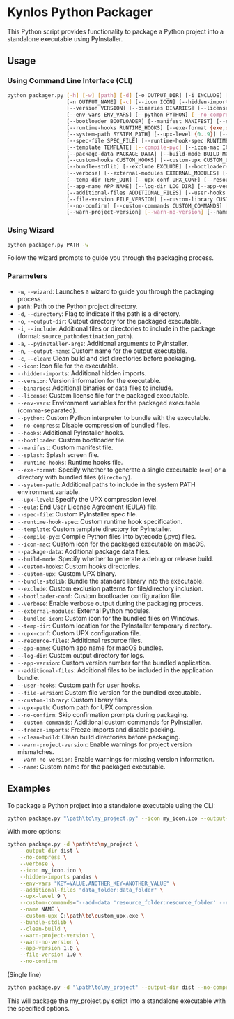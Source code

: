 # Kynlos Python Packager

This Python script provides functionality to package a Python project into a standalone executable using PyInstaller.

## Usage

### Using Command Line Interface (CLI)

```bash
python packager.py [-h] [-w] [path] [-d] [-o OUTPUT_DIR] [-i INCLUDE] [-a PYINSTALLER_ARGS]
                   [-n OUTPUT_NAME] [-c] [--icon ICON] [--hidden-imports HIDDEN_IMPORTS]
                   [--version VERSION] [--binaries BINARIES] [--license LICENSE]
                   [--env-vars ENV_VARS] [--python PYTHON] [--no-compress] [--hooks HOOKS]
                   [--bootloader BOOTLOADER] [--manifest MANIFEST] [--splash SPLASH]
                   [--runtime-hooks RUNTIME_HOOKS] [--exe-format {exe,directory}]
                   [--system-path SYSTEM_PATH] [--upx-level {0..9}] [--eula EULA]
                   [--spec-file SPEC_FILE] [--runtime-hook-spec RUNTIME_HOOK_SPEC]
                   [--template TEMPLATE] [--compile-pyc] [--icon-mac ICON_MAC]
                   [--package-data PACKAGE_DATA] [--build-mode BUILD_MODE]
                   [--custom-hooks CUSTOM_HOOKS] [--custom-upx CUSTOM_UPX]
                   [--bundle-stdlib] [--exclude EXCLUDE] [--bootloader-conf BOOTLOADER_CONF]
                   [--verbose] [--external-modules EXTERNAL_MODULES] [--bundled-icon BUNDLED_ICON]
                   [--temp-dir TEMP_DIR] [--upx-conf UPX_CONF] [--resource-files RESOURCE_FILES]
                   [--app-name APP_NAME] [--log-dir LOG_DIR] [--app-version APP_VERSION]
                   [--additional-files ADDITIONAL_FILES] [--user-hooks USER_HOOKS]
                   [--file-version FILE_VERSION] [--custom-library CUSTOM_LIBRARY] [--upx-path UPX_PATH]
                   [--no-confirm] [--custom-commands CUSTOM_COMMANDS] [--freeze-imports] [--clean-build]
                   [--warn-project-version] [--warn-no-version] [--name NAME]
```

### Using Wizard
```bash
python packager.py PATH -w
```

Follow the wizard prompts to guide you through the packaging process.

### Parameters

- `-w`, `--wizard`: Launches a wizard to guide you through the packaging process.
- `path`: Path to the Python project directory.
- `-d`, `--directory`: Flag to indicate if the path is a directory.
- `-o`, `--output-dir`: Output directory for the packaged executable.
- `-i`, `--include`: Additional files or directories to include in the package (format: `source_path:destination_path`).
- `-a`, `--pyinstaller-args`: Additional arguments to PyInstaller.
- `-n`, `--output-name`: Custom name for the output executable.
- `-c`, `--clean`: Clean build and dist directories before packaging.
- `--icon`: Icon file for the executable.
- `--hidden-imports`: Additional hidden imports.
- `--version`: Version information for the executable.
- `--binaries`: Additional binaries or data files to include.
- `--license`: Custom license file for the packaged executable.
- `--env-vars`: Environment variables for the packaged executable (comma-separated).
- `--python`: Custom Python interpreter to bundle with the executable.
- `--no-compress`: Disable compression of bundled files.
- `--hooks`: Additional PyInstaller hooks.
- `--bootloader`: Custom bootloader file.
- `--manifest`: Custom manifest file.
- `--splash`: Splash screen file.
- `--runtime-hooks`: Runtime hooks file.
- `--exe-format`: Specify whether to generate a single executable (`exe`) or a directory with bundled files (`directory`).
- `--system-path`: Additional paths to include in the system PATH environment variable.
- `--upx-level`: Specify the UPX compression level.
- `--eula`: End User License Agreement (EULA) file.
- `--spec-file`: Custom PyInstaller spec file.
- `--runtime-hook-spec`: Custom runtime hook specification.
- `--template`: Custom template directory for PyInstaller.
- `--compile-pyc`: Compile Python files into bytecode (.pyc) files.
- `--icon-mac`: Custom icon for the packaged executable on macOS.
- `--package-data`: Additional package data files.
- `--build-mode`: Specify whether to generate a debug or release build.
- `--custom-hooks`: Custom hooks directories.
- `--custom-upx`: Custom UPX binary.
- `--bundle-stdlib`: Bundle the standard library into the executable.
- `--exclude`: Custom exclusion patterns for file/directory inclusion.
- `--bootloader-conf`: Custom bootloader configuration file.
- `--verbose`: Enable verbose output during the packaging process.
- `--external-modules`: External Python modules.
- `--bundled-icon`: Custom icon for the bundled files on Windows.
- `--temp-dir`: Custom location for the PyInstaller temporary directory.
- `--upx-conf`: Custom UPX configuration file.
- `--resource-files`: Additional resource files.
- `--app-name`: Custom app name for macOS bundles.
- `--log-dir`: Custom output directory for logs.
- `--app-version`: Custom version number for the bundled application.
- `--additional-files`: Additional files to be included in the application bundle.
- `--user-hooks`: Custom path for user hooks.
- `--file-version`: Custom file version for the bundled executable.
- `--custom-library`: Custom library files.
- `--upx-path`: Custom path for UPX compression.
- `--no-confirm`: Skip confirmation prompts during packaging.
- `--custom-commands`: Additional custom commands for PyInstaller.
- `--freeze-imports`: Freeze imports and disable packing.
- `--clean-build`: Clean build directories before packaging.
- `--warn-project-version`: Enable warnings for project version mismatches.
- `--warn-no-version`: Enable warnings for missing version information.
- `--name`: Custom name for the packaged executable.


## Examples

To package a Python project into a standalone executable using the CLI:

```bash
python package.py "\path\to\my_project.py" --icon my_icon.ico --output-dir dist --no-compress --verbose
```

With more options:

```bash
python package.py -d \path\to\my_project \
    --output-dir dist \
    --no-compress \
    --verbose \
    --icon my_icon.ico \
    --hidden-imports pandas \
    --env-vars "KEY=VALUE,ANOTHER_KEY=ANOTHER_VALUE" \
    --additional-files "data_folder:data_folder" \
    --upx-level 9 \
    --custom-commands="--add-data 'resource_folder:resource_folder' --exclude '__pycache__'" \
    --name NAME \
    --custom-upx C:\path\to\custom_upx.exe \
    --bundle-stdlib \
    --clean-build \
    --warn-project-version \
    --warn-no-version \
    --app-version 1.0 \
    --file-version 1.0 \
    --no-confirm
```

(Single line)

```bash
python package.py -d "\path\to\my_project" --output-dir dist --no-compress --verbose --icon my_icon.ico --hidden-imports pandas --env-vars "KEY=VALUE,ANOTHER_KEY=ANOTHER_VALUE" --additional-files "data_folder:data_folder" --upx-level 9 --custom-commands="--add-data 'resource_folder:resource_folder' --exclude '__pycache__'" --name NAME --custom-upx C:\path\to\custom_upx.exe --bundle-stdlib --clean-build --warn-project-version --warn-no-version --app-version 1.0 --file-version 1.0 --no-confirm
```

This will package the my_project.py script into a standalone executable with the specified options.
